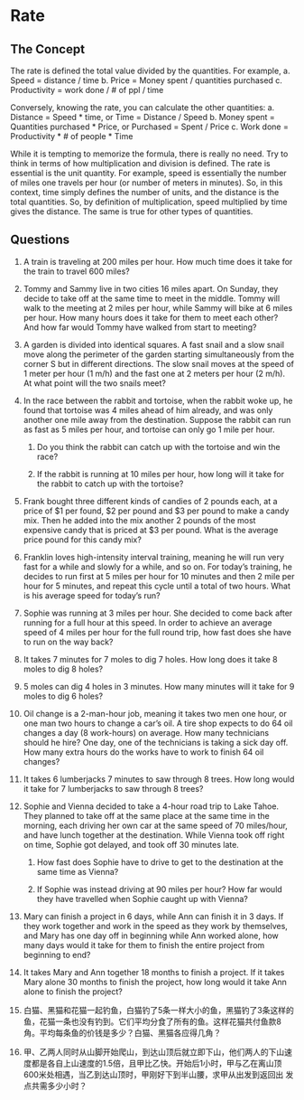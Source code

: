 # Rate

## The Concept
The rate is defined the total value divided by the quantities. For example,
a.	Speed = distance / time
b.	Price = Money spent / quantities purchased
c.	Productivity = work done / # of ppl / time

Conversely, knowing the rate, you can calculate the other quantities:
a.	Distance = Speed * time, or Time = Distance / Speed
b.	Money spent = Quantities purchased * Price, or Purchased = Spent / Price
c.	Work done = Productivity * # of people * Time

While it is tempting to memorize the formula, there is really no need. Try to think in terms of how multiplication and division is defined. The rate is essential is the unit quantity. For example, speed is essentially the number of miles one travels per hour (or number of meters in minutes). So, in this context, time simply defines the number of units, and the distance is the total quantities. So, by definition of  multiplication, speed multiplied by time gives the distance. The same is true for other types of quantities. 

## Questions
1. A train is traveling at 200 miles per hour. How much time does it take for the train to travel 600 miles?

2. Tommy and Sammy live in two cities 16 miles apart. On Sunday, they decide to take off at the same time to meet in the middle. Tommy will walk to the meeting at 2 miles per hour, while Sammy will bike at 6 miles per hour. How many hours does it take for them to meet each other? And how far would Tommy have walked from start to meeting?

3.	A garden is divided into identical squares. A fast snail and a slow snail move along the perimeter of the garden starting simultaneously from the corner S but in different directions. The slow snail moves at the speed of 1 meter per hour (1 m/h) and the fast one at 2 meters per hour (2 m/h). At what point will the two snails meet? 

4.	In the race between the rabbit and tortoise, when the rabbit woke up, he found that tortoise was 4 miles ahead of him already, and was only another one mile away from the destination. Suppose the rabbit can run as fast as 5 miles per hour, and tortoise can only go 1 mile per hour. 

    1. Do you think the rabbit can catch up with the tortoise and win the race? 

    2. If the rabbit is running at 10 miles per hour, how long will it take for the rabbit to catch up with the tortoise?

5.	Frank bought three different kinds of candies of 2 pounds each, at a price of $1 per found, $2 per pound and $3 per pound to make a candy mix. Then he added into the mix another 2 pounds of the most expensive candy that is priced at $3 per pound. What is the average price pound for this candy mix?

6.	Franklin loves high-intensity interval training, meaning he will run very fast for a while and slowly for a while, and so on. For today’s training, he decides to run first at 5 miles per hour for 10 minutes and then 2 mile per hour for 5 minutes, and repeat this cycle until a total of two hours. What is his average speed for today’s run?

7.	Sophie was running at 3 miles per hour. She decided to come back after running for a full hour at this speed. In order to achieve an average speed of 4 miles per hour for the full round trip, how fast does she have to run on the way back? 

8.	It takes 7 minutes for 7 moles to dig 7 holes. How long does it take 8 moles to dig 8 holes?

9.	5 moles can dig 4 holes in 3 minutes. How many minutes will it take for 9 moles to dig 6 holes?

10.	Oil change is a 2-man-hour job, meaning it takes two men one hour, or one man two hours to change a car’s oil. A tire shop expects to do 64 oil changes a day (8 work-hours) on average. How many technicians should he hire? One day, one of the technicians is taking a sick day off. How many extra hours do the works have to work to finish 64 oil changes? 

11.	It takes 6 lumberjacks 7 minutes to saw through 8 trees. How long would it take for 7 lumberjacks to saw through 8 trees?

12.	Sophie and Vienna decided to take a 4-hour road trip to Lake Tahoe. They planned to take off at the same place at the same time in the morning, each driving her own car at the same speed of 70 miles/hour, and have lunch together at the destination. While Vienna took off right on time, Sophie got delayed, and took off 30 minutes late. 

    1.	How fast does Sophie have to drive to get to the destination at the same time as Vienna?

    2.	If Sophie was instead driving at 90 miles per hour? How far would they have travelled when Sophie caught up with Vienna?

13.	Mary can finish a project in 6 days, while Ann can finish it in 3 days. If they work together and work in the speed as they work by themselves, and Mary has one day off in beginning while Ann worked alone, how many days would it take for them to finish the entire project from beginning to end?

14.	It takes Mary and Ann together 18 months to finish a project. If it takes Mary alone 30 months to finish the project, how long would it take Ann alone to finish the project?

15.	白猫、黑猫和花猫一起钓鱼，白猫钓了5条一样大小的鱼，黑猫钓了3条这样的鱼，花猫一条也没有钓到。它们平均分食了所有的鱼。这样花猫共付鱼款8角。平均每条鱼的价钱是多少？白猫、黑猫各应得几角？

16.	甲、乙两人同时从山脚开始爬山，到达山顶后就立即下山，他们两人的下山速度都是各自上山速度的1.5倍，且甲比乙快。开始后1小时，甲与乙在离山顶600米处相遇，当乙到达山顶时，甲刚好下到半山腰，求甲从出发到返回出
发点共需多少小时？


